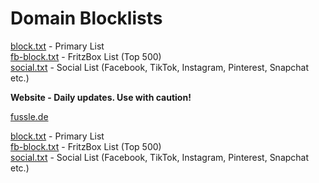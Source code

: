 # Domain Blocklists

<a href="https://raw.githubusercontent.com/miriquidi/domain-blocklists/main/block.txt" target="_blank" title="block.txt" alt="block.txt">block.txt</a> - Primary List</br>
<a href="https://raw.githubusercontent.com/miriquidi/domain-blocklists/main/fb-block.txt" target="_blank" title="fb-block.txt" alt="fb-block.txt">fb-block.txt</a> - FritzBox List (Top 500)</br>
<a href="https://raw.githubusercontent.com/miriquidi/domain-blocklists/main/social.txt" target="_blank" title="social.txt" alt="social.txt">social.txt</a> - Social List (Facebook, TikTok, Instagram, Pinterest, Snapchat etc.)</br>

<strong>Website - Daily updates. Use with caution!</strong>

<a href="https://fussle.de" target="_blank" title="fussle.de" alt="fussle.de">fussle.de</a>

<a href="https://fussle.de/block.txt" target="_blank" title="block.txt" alt="block.txt">block.txt</a> - Primary List</br>
<a href="https://fussle.de/fb-block.txt" target="_blank" title="fb-block.txt" alt="fb-block.txt">fb-block.txt</a> - FritzBox List (Top 500)</br>
<a href="https://fussle.de/social.txt" target="_blank" title="social.txt" alt="social.txt">social.txt</a> - Social List (Facebook, TikTok, Instagram, Pinterest, Snapchat etc.)</br>
